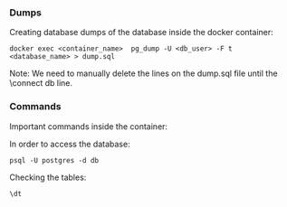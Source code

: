 ### Dumps

Creating database dumps of the database inside the docker container:

```
docker exec <container_name>  pg_dump -U <db_user> -F t <database_name> > dump.sql
```

Note: We need to manually delete the lines on the dump.sql file until the \connect db line.

### Commands

Important commands inside the container:

In order to access the database:
```
psql -U postgres -d db
```

Checking the tables:
```
\dt
```
